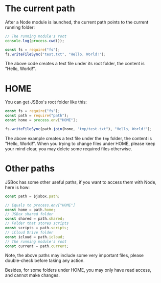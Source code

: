 # The current path

After a Node module is launched, the current path points to the current running folder:

```js
// The running module's root
console.log(process.cwd());

const fs = require("fs");
fs.writeFileSync("test.txt", "Hello, World!");
```

The above code creates a text file under its root folder, the content is "Hello, World!".

# HOME

You can get JSBox's root folder like this:

```js
const fs = require("fs");
const path = require("path");
const home = process.env["HOME"];

fs.writeFileSync(path.join(home, "tmp/test.txt"), "Hello, World!");
```

The above example creates a text file under the `tmp` folder, the content is "Hello, World!". When you trying to change files under HOME, please keep your mind clear, you may delete some required files otherwise.

# Other paths

JSBox has some other useful paths, if you want to access them with Node, here is how:

```js
const path = $jsbox.path;

// Equals to process.env["HOME"]
const home = path.home;
// JSBox shared folder
const shared = path.shared;
// Folder that stores scripts
const scripts = path.scripts;
// iCloud Drive folder
const icloud = path.icloud;
// The running module's root
const current = path.current;
```

Note, the above paths may include some very important files, please double-check before taking any action.

Besides, for some folders under HOME, you may only have read access, and cannot make changes.